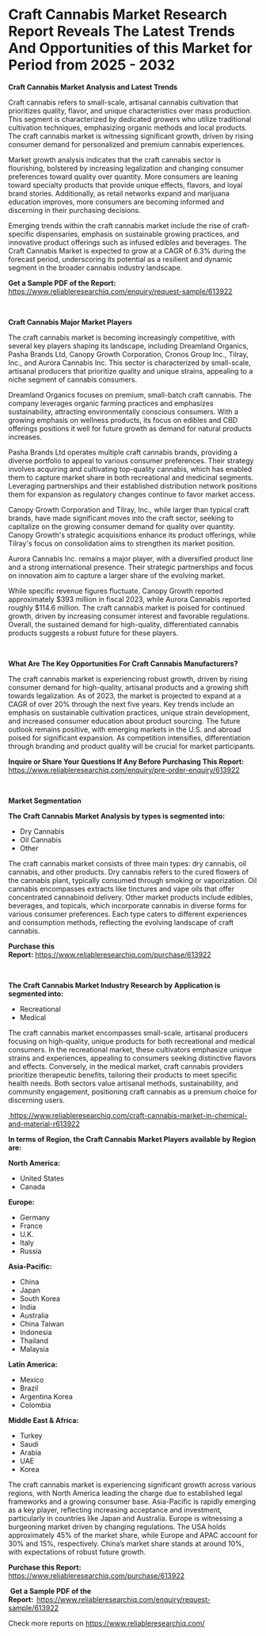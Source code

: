<p><h1>Craft Cannabis Market Research Report Reveals The Latest Trends And Opportunities of this Market for Period from 2025 - 2032</h1></p><p><strong>Craft Cannabis Market Analysis and Latest Trends</strong></p>
<p><p>Craft cannabis refers to small-scale, artisanal cannabis cultivation that prioritizes quality, flavor, and unique characteristics over mass production. This segment is characterized by dedicated growers who utilize traditional cultivation techniques, emphasizing organic methods and local products. The craft cannabis market is witnessing significant growth, driven by rising consumer demand for personalized and premium cannabis experiences. </p><p>Market growth analysis indicates that the craft cannabis sector is flourishing, bolstered by increasing legalization and changing consumer preferences toward quality over quantity. More consumers are leaning toward specialty products that provide unique effects, flavors, and loyal brand stories. Additionally, as retail networks expand and marijuana education improves, more consumers are becoming informed and discerning in their purchasing decisions.</p><p>Emerging trends within the craft cannabis market include the rise of craft-specific dispensaries, emphasis on sustainable growing practices, and innovative product offerings such as infused edibles and beverages. The Craft Cannabis Market is expected to grow at a CAGR of 6.3% during the forecast period, underscoring its potential as a resilient and dynamic segment in the broader cannabis industry landscape.</p></p>
<p><strong>Get a Sample PDF of the Report:&nbsp;</strong> <a href="https://www.reliableresearchiq.com/enquiry/request-sample/613922?utm_campaign=2463&utm_medium=2&utm_source=Github&utm_content=ia&utm_term=24032025&utm_id=craft-cannabis">https://www.reliableresearchiq.com/enquiry/request-sample/613922</a></p>
<p>&nbsp;</p>
<p><strong>Craft Cannabis Major Market Players</strong></p>
<p><p>The craft cannabis market is becoming increasingly competitive, with several key players shaping its landscape, including Dreamland Organics, Pasha Brands Ltd, Canopy Growth Corporation, Cronos Group Inc., Tilray, Inc., and Aurora Cannabis Inc. This sector is characterized by small-scale, artisanal producers that prioritize quality and unique strains, appealing to a niche segment of cannabis consumers.</p><p>Dreamland Organics focuses on premium, small-batch craft cannabis. The company leverages organic farming practices and emphasizes sustainability, attracting environmentally conscious consumers. With a growing emphasis on wellness products, its focus on edibles and CBD offerings positions it well for future growth as demand for natural products increases.</p><p>Pasha Brands Ltd operates multiple craft cannabis brands, providing a diverse portfolio to appeal to various consumer preferences. Their strategy involves acquiring and cultivating top-quality cannabis, which has enabled them to capture market share in both recreational and medicinal segments. Leveraging partnerships and their established distribution network positions them for expansion as regulatory changes continue to favor market access.</p><p>Canopy Growth Corporation and Tilray, Inc., while larger than typical craft brands, have made significant moves into the craft sector, seeking to capitalize on the growing consumer demand for quality over quantity. Canopy Growth's strategic acquisitions enhance its product offerings, while Tilray's focus on consolidation aims to strengthen its market position. </p><p>Aurora Cannabis Inc. remains a major player, with a diversified product line and a strong international presence. Their strategic partnerships and focus on innovation aim to capture a larger share of the evolving market.</p><p>While specific revenue figures fluctuate, Canopy Growth reported approximately $393 million in fiscal 2023, while Aurora Cannabis reported roughly $114.6 million. The craft cannabis market is poised for continued growth, driven by increasing consumer interest and favorable regulations. Overall, the sustained demand for high-quality, differentiated cannabis products suggests a robust future for these players.</p></p>
<p>&nbsp;</p>
<p><strong>What Are The Key Opportunities For Craft Cannabis Manufacturers?</strong></p>
<p><p>The craft cannabis market is experiencing robust growth, driven by rising consumer demand for high-quality, artisanal products and a growing shift towards legalization. As of 2023, the market is projected to expand at a CAGR of over 20% through the next five years. Key trends include an emphasis on sustainable cultivation practices, unique strain development, and increased consumer education about product sourcing. The future outlook remains positive, with emerging markets in the U.S. and abroad poised for significant expansion. As competition intensifies, differentiation through branding and product quality will be crucial for market participants.</p></p>
<p><strong>Inquire or Share Your Questions If Any Before Purchasing This Report:</strong> <a href="https://www.reliableresearchiq.com/enquiry/pre-order-enquiry/613922?utm_campaign=2463&utm_medium=2&utm_source=Github&utm_content=ia&utm_term=24032025&utm_id=craft-cannabis">https://www.reliableresearchiq.com/enquiry/pre-order-enquiry/613922</a></p>
<p>&nbsp;</p>
<p><strong>Market Segmentation</strong></p>
<p><strong>The Craft Cannabis Market Analysis by types is segmented into:</strong></p>
<p><ul><li>Dry Cannabis</li><li>Oil Cannabis</li><li>Other</li></ul></p>
<p><p>The craft cannabis market consists of three main types: dry cannabis, oil cannabis, and other products. Dry cannabis refers to the cured flowers of the cannabis plant, typically consumed through smoking or vaporization. Oil cannabis encompasses extracts like tinctures and vape oils that offer concentrated cannabinoid delivery. Other market products include edibles, beverages, and topicals, which incorporate cannabis in diverse forms for various consumer preferences. Each type caters to different experiences and consumption methods, reflecting the evolving landscape of craft cannabis.</p></p>
<p><strong>Purchase this Report:&nbsp;</strong><a href="https://www.reliableresearchiq.com/purchase/613922?utm_campaign=2463&utm_medium=2&utm_source=Github&utm_content=ia&utm_term=24032025&utm_id=craft-cannabis">https://www.reliableresearchiq.com/purchase/613922</a></p>
<p>&nbsp;</p>
<p><strong>The Craft Cannabis Market Industry Research by Application is segmented into:</strong></p>
<p><ul><li>Recreational</li><li>Medical</li></ul></p>
<p><p>The craft cannabis market encompasses small-scale, artisanal producers focusing on high-quality, unique products for both recreational and medical consumers. In the recreational market, these cultivators emphasize unique strains and experiences, appealing to consumers seeking distinctive flavors and effects. Conversely, in the medical market, craft cannabis providers prioritize therapeutic benefits, tailoring their products to meet specific health needs. Both sectors value artisanal methods, sustainability, and community engagement, positioning craft cannabis as a premium choice for discerning users.</p></p>
<p><a href="https://www.reliableresearchiq.com/craft-cannabis-market-in-chemical-and-material-r613922?utm_campaign=2463&utm_medium=2&utm_source=Github&utm_content=ia&utm_term=24032025&utm_id=craft-cannabis">&nbsp;https://www.reliableresearchiq.com/craft-cannabis-market-in-chemical-and-material-r613922</a></p>
<p><strong>In terms of Region, the Craft Cannabis Market Players available by Region are:</strong></p>
<p>
    <p> <strong> North America: </strong>
        <ul>
            <li>United States</li>
            <li>Canada</li>
        </ul>
        </p> 
    <p> <strong> Europe: </strong>
        <ul>
            <li>Germany</li>
            <li>France</li>
            <li>U.K.</li>
            <li>Italy</li>
            <li>Russia</li>
        </ul>
        </p> 
    <p> <strong> Asia-Pacific: </strong>
        <ul>
            <li>China</li>
            <li>Japan</li>
            <li>South Korea</li>
            <li>India</li>
            <li>Australia</li>
            <li>China Taiwan</li>
            <li>Indonesia</li>
            <li>Thailand</li>
            <li>Malaysia</li>
        </ul>
        </p> 
    <p> <strong> Latin America: </strong>
        <ul>
            <li>Mexico</li>
            <li>Brazil</li>
            <li>Argentina Korea</li>
            <li>Colombia</li>
        </ul>
        </p> 
    <p> <strong> Middle East & Africa: </strong>
        <ul>
            <li>Turkey</li>
            <li>Saudi</li>
            <li>Arabia</li>
            <li>UAE</li>
            <li>Korea</li>
        </ul>
    </p>
    </p>
<p><p>The craft cannabis market is experiencing significant growth across various regions, with North America leading the charge due to established legal frameworks and a growing consumer base. Asia-Pacific is rapidly emerging as a key player, reflecting increasing acceptance and investment, particularly in countries like Japan and Australia. Europe is witnessing a burgeoning market driven by changing regulations. The USA holds approximately 45% of the market share, while Europe and APAC account for 30% and 15%, respectively. China’s market share stands at around 10%, with expectations of robust future growth.</p></p>
<p><strong>Purchase this Report: </strong><a href="https://www.reliableresearchiq.com/purchase/613922?utm_campaign=2463&utm_medium=2&utm_source=Github&utm_content=ia&utm_term=24032025&utm_id=craft-cannabis">https://www.reliableresearchiq.com/purchase/613922</a></p>
<p>&nbsp;<strong>Get a Sample PDF of the Report:&nbsp;&nbsp;</strong><a href="https://www.reliableresearchiq.com/enquiry/request-sample/613922?utm_campaign=2463&utm_medium=2&utm_source=Github&utm_content=ia&utm_term=24032025&utm_id=craft-cannabis">https://www.reliableresearchiq.com/enquiry/request-sample/613922</a></p>
<p><strong></strong></p>
<p>Check more reports on <a href="https://www.reliableresearchiq.com/?utm_campaign=2463&utm_medium=2&utm_source=Github&utm_content=ia&utm_term=24032025&utm_id=craft-cannabis">https://www.reliableresearchiq.com/</a></p>